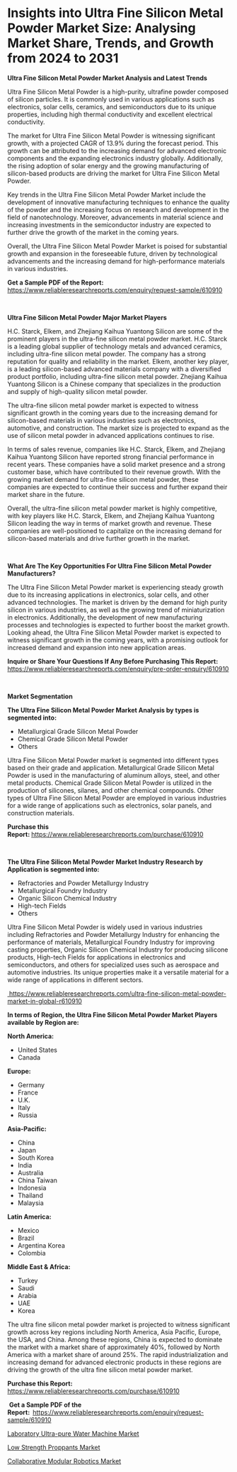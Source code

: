 <p><h1>Insights into Ultra Fine Silicon Metal Powder Market Size: Analysing Market Share, Trends, and Growth from 2024 to 2031</h1></p><p><strong>Ultra Fine Silicon Metal Powder Market Analysis and Latest Trends</strong></p>
<p><p>Ultra Fine Silicon Metal Powder is a high-purity, ultrafine powder composed of silicon particles. It is commonly used in various applications such as electronics, solar cells, ceramics, and semiconductors due to its unique properties, including high thermal conductivity and excellent electrical conductivity.</p><p>The market for Ultra Fine Silicon Metal Powder is witnessing significant growth, with a projected CAGR of 13.9% during the forecast period. This growth can be attributed to the increasing demand for advanced electronic components and the expanding electronics industry globally. Additionally, the rising adoption of solar energy and the growing manufacturing of silicon-based products are driving the market for Ultra Fine Silicon Metal Powder.</p><p>Key trends in the Ultra Fine Silicon Metal Powder Market include the development of innovative manufacturing techniques to enhance the quality of the powder and the increasing focus on research and development in the field of nanotechnology. Moreover, advancements in material science and increasing investments in the semiconductor industry are expected to further drive the growth of the market in the coming years.</p><p>Overall, the Ultra Fine Silicon Metal Powder Market is poised for substantial growth and expansion in the foreseeable future, driven by technological advancements and the increasing demand for high-performance materials in various industries.</p></p>
<p><strong>Get a Sample PDF of the Report:&nbsp;</strong> <a href="https://www.reliableresearchreports.com/enquiry/request-sample/610910">https://www.reliableresearchreports.com/enquiry/request-sample/610910</a></p>
<p>&nbsp;</p>
<p><strong>Ultra Fine Silicon Metal Powder Major Market Players</strong></p>
<p><p>H.C. Starck, Elkem, and Zhejiang Kaihua Yuantong Silicon are some of the prominent players in the ultra-fine silicon metal powder market. H.C. Starck is a leading global supplier of technology metals and advanced ceramics, including ultra-fine silicon metal powder. The company has a strong reputation for quality and reliability in the market. Elkem, another key player, is a leading silicon-based advanced materials company with a diversified product portfolio, including ultra-fine silicon metal powder. Zhejiang Kaihua Yuantong Silicon is a Chinese company that specializes in the production and supply of high-quality silicon metal powder.</p><p>The ultra-fine silicon metal powder market is expected to witness significant growth in the coming years due to the increasing demand for silicon-based materials in various industries such as electronics, automotive, and construction. The market size is projected to expand as the use of silicon metal powder in advanced applications continues to rise.</p><p>In terms of sales revenue, companies like H.C. Starck, Elkem, and Zhejiang Kaihua Yuantong Silicon have reported strong financial performance in recent years. These companies have a solid market presence and a strong customer base, which have contributed to their revenue growth. With the growing market demand for ultra-fine silicon metal powder, these companies are expected to continue their success and further expand their market share in the future.</p><p>Overall, the ultra-fine silicon metal powder market is highly competitive, with key players like H.C. Starck, Elkem, and Zhejiang Kaihua Yuantong Silicon leading the way in terms of market growth and revenue. These companies are well-positioned to capitalize on the increasing demand for silicon-based materials and drive further growth in the market.</p></p>
<p>&nbsp;</p>
<p><strong>What Are The Key Opportunities For Ultra Fine Silicon Metal Powder Manufacturers?</strong></p>
<p><p>The Ultra Fine Silicon Metal Powder market is experiencing steady growth due to its increasing applications in electronics, solar cells, and other advanced technologies. The market is driven by the demand for high purity silicon in various industries, as well as the growing trend of miniaturization in electronics. Additionally, the development of new manufacturing processes and technologies is expected to further boost the market growth. Looking ahead, the Ultra Fine Silicon Metal Powder market is expected to witness significant growth in the coming years, with a promising outlook for increased demand and expansion into new application areas.</p></p>
<p><strong>Inquire or Share Your Questions If Any Before Purchasing This Report:</strong> <a href="https://www.reliableresearchreports.com/enquiry/pre-order-enquiry/610910">https://www.reliableresearchreports.com/enquiry/pre-order-enquiry/610910</a></p>
<p>&nbsp;</p>
<p><strong>Market Segmentation</strong></p>
<p><strong>The Ultra Fine Silicon Metal Powder Market Analysis by types is segmented into:</strong></p>
<p><ul><li>Metallurgical Grade Silicon Metal Powder</li><li>Chemical Grade Silicon Metal Powder</li><li>Others</li></ul></p>
<p><p>Ultra Fine Silicon Metal Powder market is segmented into different types based on their grade and application. Metallurgical Grade Silicon Metal Powder is used in the manufacturing of aluminum alloys, steel, and other metal products. Chemical Grade Silicon Metal Powder is utilized in the production of silicones, silanes, and other chemical compounds. Other types of Ultra Fine Silicon Metal Powder are employed in various industries for a wide range of applications such as electronics, solar panels, and construction materials.</p></p>
<p><strong>Purchase this Report:&nbsp;</strong><a href="https://www.reliableresearchreports.com/purchase/610910">https://www.reliableresearchreports.com/purchase/610910</a></p>
<p>&nbsp;</p>
<p><strong>The Ultra Fine Silicon Metal Powder Market Industry Research by Application is segmented into:</strong></p>
<p><ul><li>Refractories and Powder Metallurgy Industry</li><li>Metallurgical Foundry Industry</li><li>Organic Silicon Chemical Industry</li><li>High-tech Fields</li><li>Others</li></ul></p>
<p><p>Ultra Fine Silicon Metal Powder is widely used in various industries including Refractories and Powder Metallurgy Industry for enhancing the performance of materials, Metallurgical Foundry Industry for improving casting properties, Organic Silicon Chemical Industry for producing silicone products, High-tech Fields for applications in electronics and semiconductors, and others for specialized uses such as aerospace and automotive industries. Its unique properties make it a versatile material for a wide range of applications in different sectors.</p></p>
<p><a href="https://www.reliableresearchreports.com/ultra-fine-silicon-metal-powder-market-in-global-r610910">&nbsp;https://www.reliableresearchreports.com/ultra-fine-silicon-metal-powder-market-in-global-r610910</a></p>
<p><strong>In terms of Region, the Ultra Fine Silicon Metal Powder Market Players available by Region are:</strong></p>
<p>
    <p> <strong> North America: </strong>
        <ul>
            <li>United States</li>
            <li>Canada</li>
        </ul>
        </p> 
    <p> <strong> Europe: </strong>
        <ul>
            <li>Germany</li>
            <li>France</li>
            <li>U.K.</li>
            <li>Italy</li>
            <li>Russia</li>
        </ul>
        </p> 
    <p> <strong> Asia-Pacific: </strong>
        <ul>
            <li>China</li>
            <li>Japan</li>
            <li>South Korea</li>
            <li>India</li>
            <li>Australia</li>
            <li>China Taiwan</li>
            <li>Indonesia</li>
            <li>Thailand</li>
            <li>Malaysia</li>
        </ul>
        </p> 
    <p> <strong> Latin America: </strong>
        <ul>
            <li>Mexico</li>
            <li>Brazil</li>
            <li>Argentina Korea</li>
            <li>Colombia</li>
        </ul>
        </p> 
    <p> <strong> Middle East & Africa: </strong>
        <ul>
            <li>Turkey</li>
            <li>Saudi</li>
            <li>Arabia</li>
            <li>UAE</li>
            <li>Korea</li>
        </ul>
    </p>
    </p>
<p><p>The ultra fine silicon metal powder market is projected to witness significant growth across key regions including North America, Asia Pacific, Europe, the USA, and China. Among these regions, China is expected to dominate the market with a market share of approximately 40%, followed by North America with a market share of around 25%. The rapid industrialization and increasing demand for advanced electronic products in these regions are driving the growth of the ultra fine silicon metal powder market.</p></p>
<p><strong>Purchase this Report: </strong><a href="https://www.reliableresearchreports.com/purchase/610910">https://www.reliableresearchreports.com/purchase/610910</a></p>
<p>&nbsp;<strong>Get a Sample PDF of the Report:&nbsp;&nbsp;</strong><a href="https://www.reliableresearchreports.com/enquiry/request-sample/610910">https://www.reliableresearchreports.com/enquiry/request-sample/610910</a></p>
<p><strong></strong></p>
<p><p><a href="https://github.com/ofpaqrof92/Market-Research-Report-List-1/blob/main/laboratory-ultra-pure-water-machine-market.md">Laboratory Ultra-pure Water Machine Market</a></p><p><a href="https://github.com/tusomamen9/Market-Research-Report-List-1/blob/main/low-strength-proppants-market.md">Low Strength Proppants Market</a></p><p><a href="https://github.com/evanppinks/Market-Research-Report-List-1/blob/main/collaborative-modular-robotics-market.md">Collaborative Modular Robotics Market</a></p></p>